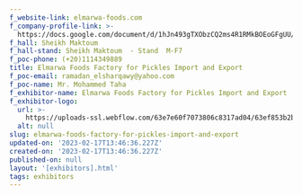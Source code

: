 ```yaml
---
f_website-link: elmarwa-foods.com
f_company-profile-link: >-
  https://docs.google.com/document/d/1hJn493gTXObzCQ2ms4R1RMkBOEoGFgUU/edit?usp=share_link&ouid=111844397792848099856&rtpof=true&sd=true
f_hall: Sheikh Maktoum
f_hall-stand: Sheikh Maktoum  - Stand  M-F7
f_poc-phone: (+20)1114349889
title: Elmarwa Foods Factory for Pickles Import and Export
f_poc-email: ramadan_elsharqawy@yahoo.com
f_poc-name: Mr. Mohammed Taha
f_exhibitor-name: Elmarwa Foods Factory for Pickles Import and Export
f_exhibitor-logo:
  url: >-
    https://uploads-ssl.webflow.com/63e7e60f7073806c8317ad04/63ef853b2b98924720f2f2b2_ZWFiNA.jpeg
  alt: null
slug: elmarwa-foods-factory-for-pickles-import-and-export
updated-on: '2023-02-17T13:46:36.227Z'
created-on: '2023-02-17T13:46:36.227Z'
published-on: null
layout: '[exhibitors].html'
tags: exhibitors
---
```



